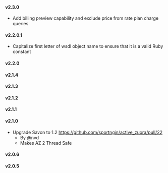 #### v2.3.0
*  Add billing preview capability and exclude price from rate plan charge queries
#### v2.2.0.1
*  Capitalize first letter of wsdl object name to ensure that it is a valid Ruby constant
#### v2.2.0
#### v2.1.4
#### v2.1.3
#### v2.1.2
#### v2.1.1
#### v2.1.0
* Upgrade Savon to 1.2 https://github.com/sportngin/active_zuora/pull/22
  - By @nvd
  - Makes AZ 2 Thread Safe
#### v2.0.6
#### v2.0.5
